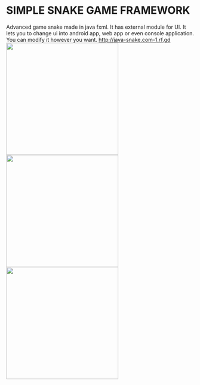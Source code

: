 # SIMPLE SNAKE GAME FRAMEWORK
Advanced game snake made in java fxml. It has external module for UI. It lets you to change ui into android app, web app or even console application. You can modify it however you want.
http://java-snake.com-1.rf.gd
<br/>
<img width="300px" src="https://github.com/jakobhostnik/Snake/blob/master/Java-snake-website(java-snake)/java-snake_files/game.png?raw=true"/><br/>
<img width="300px" src="https://github.com/jakobhostnik/Snake/blob/master/Java-snake-website(java-snake)/java-snake_files/game1.png?raw=true"/><br/>
<img width="300px" src="https://github.com/jakobhostnik/Snake/blob/master/Java-snake-website(java-snake)/java-snake_files/game2.png?raw=true"/><br/>

